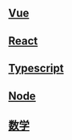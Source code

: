 ## [Vue](../Vue/index.md)
## [React](../react/index.md)
## [Typescript](../ts/index.md)
## [Node](../node/index.md)
## [数学](../mathematics/index.md)

